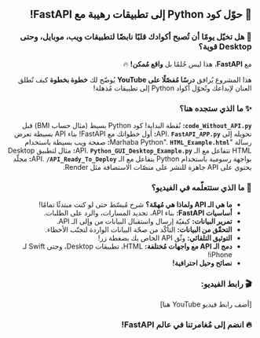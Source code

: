 <div dir="rtl">

## 🚀 حوّل كود Python إلى تطبيقات رهيبة مع FastAPI!

### 🤯 هل تخيّل يومًا أن تُصبح أكوادك قلبًا نابضًا لتطبيقات ويب، موبايل، وحتى Desktop قوية؟

مع **FastAPI**، هذا ليس حُلمًا بل **واقع مُمكن!** 🔥

هذا المشروع يُرافق **درسًا مُفصّلًا على YouTube** يُوضّح لك **خطوة بخطوة** كيف تُطلق العنان لإبداعك وتُحوّل أكواد Python إلى تطبيقات مُذهلة! 

### ✨ ما الذي ستجده هنا؟

**`code_Without_API.py`:**  نُقطة البداية!  كود Python  بسيط  (مثال  حساب  BMI)  قبل  تحويله  إلى  API.
**`FastAPI_APP.py`:**   أول  خطواتك  مع  FastAPI!  بناء  API  بسيطة  تعرض  رسالة  "Marhaba Python".
**`HTML_Example.html`:**  صفحة  ويب  بسيطة  باستخدام  HTML  تتفاعل  مع  الـ API.
**`Python_GUI_Desktop_Example.py`:**  مثال  لتطبيق  Desktop  بواجهة  رسومية  باستخدام  Python  يتفاعل  مع  الـ API. 
**`/API_Ready_To_Deploy`:**  مجلّد  يحتوي  على  API  جاهزة  للنشر  على  منصّات  الاستضافة  مثل  Render.

### 💪 ما الذي ستتعلّمه في الفيديو؟

*   **ما هي الـ API ولماذا هي مُهمّة؟**  شرح مُبسّط حتى لو كنت مبتدئًا تمامًا!
*   **أساسيات FastAPI:** بناء API، تحديد المسارات، والرد على الطلبات.
*   **تمرير البيانات:**  كيفيّة  إرسال  واستقبال  البيانات  من  وإلى  الـ API.
*   **التحقّق من البيانات:**   التأكّد  من  صحّة  البيانات  الواردة  لتجنّب  الأخطاء.
*   **التوثيق التلقائي:**   وثّق API الخاص بك بضغطة زر!
*   **دمج الـ API مع واجهات مُختلفة:**   HTML،  تطبيقات  Desktop،  وحتى  Swift  لـ iPhone!
*   **نصائح وحيل احترافية!** 

### 🎬 رابط الفيديو:

[أضف  رابط  فيديو  YouTube  هنا]

### 🔥 انضم إلى مُغامرتنا في عالم FastAPI! 

</div>
